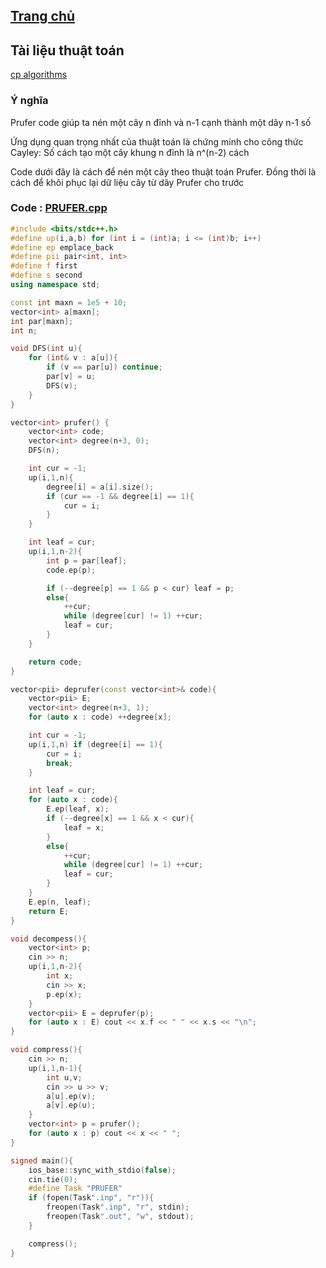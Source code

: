 ## [Trang chủ](https://ppap-1264589.github.io/interesting-solution)

## Tài liệu thuật toán
[cp algorithms](https://cp-algorithms.com/graph/pruefer_code.html)


### Ý nghĩa
Prufer code giúp ta nén một cây n đỉnh và n-1 cạnh thành một dãy n-1 số

Ứng dụng quan trọng nhất của thuật toán là chứng minh cho công thức Cayley: Số cách tạo một cây khung n đỉnh là 
n^(n-2) cách

Code dưới đây là cách để nén một cây theo thuật toán Prufer. Đồng thời là cách để khôi phục lại dữ liệu cây từ dãy Prufer cho trước

### Code : [PRUFER.cpp](https://ideone.com/pVGryP)

``` c++
#include <bits/stdc++.h>
#define up(i,a,b) for (int i = (int)a; i <= (int)b; i++)
#define ep emplace_back
#define pii pair<int, int>
#define f first
#define s second
using namespace std;

const int maxn = 1e5 + 10;
vector<int> a[maxn];
int par[maxn];
int n;

void DFS(int u){
    for (int& v : a[u]){
        if (v == par[u]) continue;
        par[v] = u;
        DFS(v);
    }
}

vector<int> prufer() {
    vector<int> code;
    vector<int> degree(n+3, 0);
    DFS(n);

    int cur = -1;
    up(i,1,n){
        degree[i] = a[i].size();
        if (cur == -1 && degree[i] == 1){
            cur = i;
        }
    }

    int leaf = cur;
    up(i,1,n-2){
        int p = par[leaf];
        code.ep(p);

        if (--degree[p] == 1 && p < cur) leaf = p;
        else{
            ++cur;
            while (degree[cur] != 1) ++cur;
            leaf = cur;
        }
    }

    return code;
}

vector<pii> deprufer(const vector<int>& code){
    vector<pii> E;
    vector<int> degree(n+3, 1);
    for (auto x : code) ++degree[x];

    int cur = -1;
    up(i,1,n) if (degree[i] == 1){
        cur = i;
        break;
    }

    int leaf = cur;
    for (auto x : code){
        E.ep(leaf, x);
        if (--degree[x] == 1 && x < cur){
            leaf = x;
        }
        else{
            ++cur;
            while (degree[cur] != 1) ++cur;
            leaf = cur;
        }
    }
    E.ep(n, leaf);
    return E;
}

void decompess(){
	vector<int> p;
    cin >> n;
    up(i,1,n-2){
        int x;
        cin >> x;
        p.ep(x);
    }
    vector<pii> E = deprufer(p);
    for (auto x : E) cout << x.f << " " << x.s << "\n";
}

void compress(){
    cin >> n;
    up(i,1,n-1){
        int u,v;
        cin >> u >> v;
        a[u].ep(v);
        a[v].ep(u);
    }
    vector<int> p = prufer();
    for (auto x : p) cout << x << " ";
}

signed main(){
    ios_base::sync_with_stdio(false);
    cin.tie(0);
    #define Task "PRUFER"
    if (fopen(Task".inp", "r")){
        freopen(Task".inp", "r", stdin);
        freopen(Task".out", "w", stdout);
    }

    compress();
}
```
